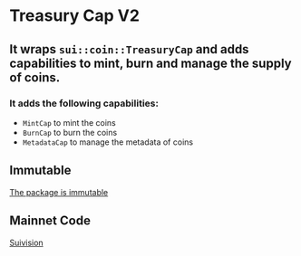 # Treasury Cap V2

## It wraps `sui::coin::TreasuryCap` and adds capabilities to mint, burn and manage the supply of coins.

### It adds the following capabilities:

- `MintCap` to mint the coins
- `BurnCap` to burn the coins
- `MetadataCap` to manage the metadata of coins

## Immutable

[The package is immutable](https://suivision.xyz/txblock/7vGWNbfWABSMfJcXtw1FV4zb91TigsfxjfrsZQarei5G)

## Mainnet Code

[Suivision](https://suivision.xyz/package/0x721f784368fef7f6ce7ec4e312065861051ebae0afcb7ebae81b9c1556459745?tab=Code)
